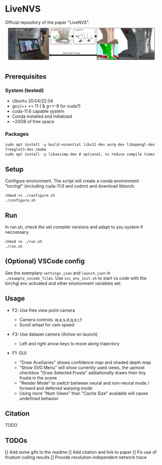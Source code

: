 # LiveNVS 

Official repository of the paper "LiveNVS".
![teaser](teaser.png)


## Prerequisites

### System (tested)
* Ubuntu 20.04/22.04
* gcc/++ >= 11 ( & g++-9 for cuda?)
* cuda-11.6 capable system
* Conda installed and initialized
* ~20GB of free space

### Packages
```
sudo apt install -y build-essential libx11-dev xorg-dev libopengl-dev freeglut3-dev cmake
sudo apt install -y libassimp-dev # optional, to reduce compile times
```

## Setup

Configure environment. The script will create a conda environment "torchgl" (including cuda-11.6 and cudnn) and download libtorch.
```
chmod +x ./configure.sh
./configure.sh
```

## Run

In run.sh, check the set compiler versions and adapt to you system if neccessary. 

```
chmod +x ./run.sh
./run.sh
```

## (Optional) VSCode config
See the exemplary ```settings.json``` and ```launch.json``` in ```./example_vscode_files```. Use  ```vsc_env_init.sh``` to start vs code with the torchgl env activated and other environment variables set.



## Usage

* F2: Use free view point camera
    * Camera controls: w,a,s,d,q,e,r,f
    * Scroll wheel for cam speed
* F3: Use dataset camera (Active on launch)
    * Left and right arrow keys to move along trajectory

* F1: GUI
    * "Draw Auxiliaries" shows confidence map and shaded depth map
    * "Show SVG Menu" will show currently used views, the upmost checkbox "Draw Selected Frusta" addiationally draws their tiny frusta in the scene 
    * "Render Mode" to switch between neural and non-neural mode / forward and deferred warping mode
    * Using more "Num Views" than "Cache Size" available will cause undefined behavior
  
## Citation

TODO

## TODOs

[] Add some gifs to the readme
[] Add citation and link to paper
[] Fix use of frustum culling results
[] Provide resolution independent network trace